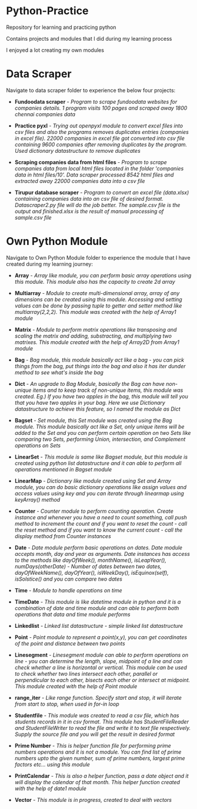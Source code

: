 # Python-Practice
Repository for learning and practicing python

Contains projects and modules that I did during my learning process

I enjoyed a lot creating my own modules

# Data Scraper
Navigate to data scraper folder to experience the below four projects:

   - **Fundoodata scraper** - *Program to scrape fundoodata websites for companies details. 1 program visits 100 pages and scraped away 1800 chennai companies data*
   
   - **Practice pyxl** - *Trying out openpyxl module to convert excel files into csv files and also the programs removes duplicates entries (companies in excel file). 22000 companies in excel file got converted into csv file containing 9600 companies after removing duplicates by the program. Used dictionary datastructure to remove duplicates*
   
   - **Scraping companies data from html files** - *Program to scrape companies data from local html files located in the folder 'companies data in html files/10'. Data scraper processed 8542 html files and extracted away 22000 companies data into a csv file*
   
   - **Tirupur database scraper** - *Program to convert an excel file (data.xlsx) containing companies data into an csv file of desired format. Datascraper2.py file will do the job better. The sample.csv file is the output and finished.xlsx is the result of manual processing of sample.csv file*


# Own Python Module
Navigate to Own Python Module folder to experience the module that I have created during my learning journey:

   - **Array** - *Array like module, you can perform basic array operations using this module. This module also has the capacity to create 2d array*
   
   - **Multiarray** - *Module to create multi-dimensional array, array of any dimensions can be created using this module. Accessing and setting values can be done by passing tuple to getter and setter method like multiarray(2,2,2). This module was created with the help of Array1 module*
   
   - **Matrix** - *Module to perform matrix operations like transposing and scaling the matrix and adding, substracting, and multiplying two matrixes. This module created with the help of Array2D from Array1 module*
   
   - **Bag** - *Bag module, this module basically act like a bag - you can pick things from the bag, put things into the bag and also it has iter dunder method to see what's inside the bag*
   
   - **Dict** - *An upgrade to Bag Module, basically the Bag can have non-unique items and to keep track of non-unique items, this module was created. Eg.) If you have two apples in the bag, this module will tell you that you have two apples in your bag. Here we use Dictionary datastructure to achieve this feature, so I named the module as Dict*
   
   - **Bagset** - *Set module, this Set module was created using the Bag module. This module basically act like a Set, only unique items will be added to the Set and you can perform certain operation on two Sets like comparing two Sets, performing Union, intersection, and Complement operations on Sets*
   
   - **LinearSet** - *This module is same like Bagset module, but this module is created using python list datastructure and it can able to perform all operations mentioned in Bagset module*
   
   - **LinearMap** - *Dictionary like module created using Set and Array module, you can do basic dictionary operations like assign values and access values using key and you can iterate through linearmap using keyArray() method*
   
   - **Counter** - *Counter module to perform counting operation. Create instance and whenever you have a need to count something, call push method to increment the count and if you want to reset the count - call the reset method and if you want to know the current count - call the display method from Counter instances*
   
   - **Date** - *Date module perform basic operations on dates. Date module accepts month, day and year as arguments. Date instances has access to the methods like dayOfWeek(), monthName(), isLeapYear(), numDays(otherDate) - Number of dates between two dates, dayOfWeekName(), dayOfYear(), isWeekDay(), isEquinox(self), isSolstice() and you can compare two dates*
   
   - **Time** - *Module to handle operations on time*
   
   - **TimeDate** - *This module is like datetime module in python and it is a  combination of date and time module and can able to perform both operations that data and time module performs*
   
   - **Linkedlist** - *Linked list datastructure - simple linked list datastructure*
   
   - **Point** - *Point module to represent a point(x,y), you can get coordinates of the point and distance between two points*
   
   - **Linesegment** - *Linesegment module can able to perform operations on line - you can determine the length, slope, midpoint of a line and can check whether a line is horizontal or vertical. This module can be used to check whether two lines intersect each other, parallel or perpendicular to each other, bisects each other or intersect at midpoint. This module created with the help of Point module*
   
   - **range_iter** - *Like range function. Specify start and stop, it will iterate from start to stop, when used in for-in loop*
   
   - **Studentfile** - *This module was created to read a csv file, which has students records in it in csv format. This module has StudentFileReader and StudentFileWriter to read the file and write it to text file respectively. Supply the source file and you will get the result in desired format*
   
   - **Prime Number** - *This is helper function file for performing prime numbers operations and it is not a module. You can find list of prime numbers upto the given number, sum of prime numbers, largest prime factors etc... using this module*
   
   - **PrintCalendar** - *This is also a helper function, pass a date object and it will display the calendar of that month. This helper function created with the help of date1 module*
   
   - **Vector** - *This module is in progress, created to deal with vectors*
